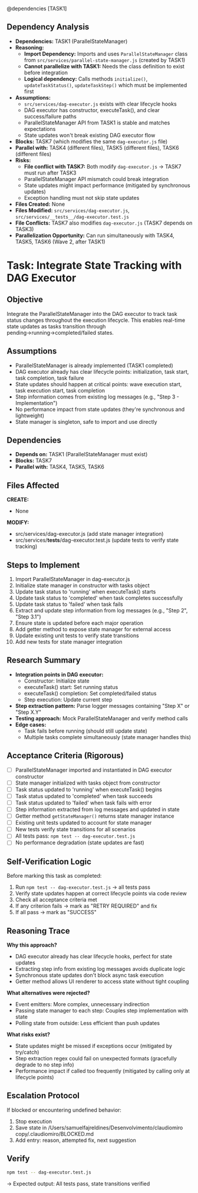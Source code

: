 @dependencies [TASK1]

<!-- DEPENDENCY REASONING -->
## Dependency Analysis
- **Dependencies:** TASK1 (ParallelStateManager)
- **Reasoning:**
  - **Import Dependency:** Imports and uses `ParallelStateManager` class from `src/services/parallel-state-manager.js` (created by TASK1)
  - **Cannot parallelize with TASK1:** Needs the class definition to exist before integration
  - **Logical dependency:** Calls methods `initialize()`, `updateTaskStatus()`, `updateTaskStep()` which must be implemented first
- **Assumptions:**
  - `src/services/dag-executor.js` exists with clear lifecycle hooks
  - DAG executor has constructor, executeTask(), and clear success/failure paths
  - ParallelStateManager API from TASK1 is stable and matches expectations
  - State updates won't break existing DAG executor flow
- **Blocks:** TASK7 (which modifies the same `dag-executor.js` file)
- **Parallel with:** TASK4 (different files), TASK5 (different files), TASK6 (different files)
- **Risks:**
  - **File conflict with TASK7:** Both modify `dag-executor.js` → TASK7 must run after TASK3
  - ParallelStateManager API mismatch could break integration
  - State updates might impact performance (mitigated by synchronous updates)
  - Exception handling must not skip state updates
- **Files Created:** None
- **Files Modified:** `src/services/dag-executor.js`, `src/services/__tests__/dag-executor.test.js`
- **File Conflicts:** TASK7 also modifies `dag-executor.js` (TASK7 depends on TASK3)
- **Parallelization Opportunity:** Can run simultaneously with TASK4, TASK5, TASK6 (Wave 2, after TASK1)

# Task: Integrate State Tracking with DAG Executor

## Objective
Integrate the ParallelStateManager into the DAG executor to track task status changes throughout the execution lifecycle. This enables real-time state updates as tasks transition through pending→running→completed/failed states.

## Assumptions
- ParallelStateManager is already implemented (TASK1 completed)
- DAG executor already has clear lifecycle points: initialization, task start, task completion, task failure
- State updates should happen at critical points: wave execution start, task execution start, task completion
- Step information comes from existing log messages (e.g., "Step 3 - Implementation")
- No performance impact from state updates (they're synchronous and lightweight)
- State manager is singleton, safe to import and use directly

## Dependencies
- **Depends on:** TASK1 (ParallelStateManager must exist)
- **Blocks:** TASK7
- **Parallel with:** TASK4, TASK5, TASK6

## Files Affected
**CREATE:**
- None

**MODIFY:**
- src/services/dag-executor.js (add state manager integration)
- src/services/__tests__/dag-executor.test.js (update tests to verify state tracking)

## Steps to Implement
1. Import ParallelStateManager in dag-executor.js
2. Initialize state manager in constructor with tasks object
3. Update task status to 'running' when executeTask() starts
4. Update task status to 'completed' when task completes successfully
5. Update task status to 'failed' when task fails
6. Extract and update step information from log messages (e.g., "Step 2", "Step 3.1")
7. Ensure state is updated before each major operation
8. Add getter method to expose state manager for external access
9. Update existing unit tests to verify state transitions
10. Add new tests for state manager integration

## Research Summary
- **Integration points in DAG executor:**
  - Constructor: Initialize state
  - executeTask() start: Set running status
  - executeTask() completion: Set completed/failed status
  - Step execution: Update current step
- **Step extraction pattern:** Parse logger messages containing "Step X" or "Step X.Y"
- **Testing approach:** Mock ParallelStateManager and verify method calls
- **Edge cases:**
  - Task fails before running (should still update state)
  - Multiple tasks complete simultaneously (state manager handles this)

## Acceptance Criteria (Rigorous)
- [ ] ParallelStateManager imported and instantiated in DAG executor constructor
- [ ] State manager initialized with tasks object from constructor
- [ ] Task status updated to 'running' when executeTask() begins
- [ ] Task status updated to 'completed' when task succeeds
- [ ] Task status updated to 'failed' when task fails with error
- [ ] Step information extracted from log messages and updated in state
- [ ] Getter method `getStateManager()` returns state manager instance
- [ ] Existing unit tests updated to account for state manager
- [ ] New tests verify state transitions for all scenarios
- [ ] All tests pass: `npm test -- dag-executor.test.js`
- [ ] No performance degradation (state updates are fast)

## Self-Verification Logic
Before marking this task as completed:
1. Run `npm test -- dag-executor.test.js` → all tests pass
2. Verify state updates happen at correct lifecycle points via code review
3. Check all acceptance criteria met
4. If any criterion fails → mark as "RETRY REQUIRED" and fix
5. If all pass → mark as "SUCCESS"

## Reasoning Trace
**Why this approach?**
- DAG executor already has clear lifecycle hooks, perfect for state updates
- Extracting step info from existing log messages avoids duplicate logic
- Synchronous state updates don't block async task execution
- Getter method allows UI renderer to access state without tight coupling

**What alternatives were rejected?**
- Event emitters: More complex, unnecessary indirection
- Passing state manager to each step: Couples step implementation with state
- Polling state from outside: Less efficient than push updates

**What risks exist?**
- State updates might be missed if exceptions occur (mitigated by try/catch)
- Step extraction regex could fail on unexpected formats (gracefully degrade to no step info)
- Performance impact if called too frequently (mitigated by calling only at lifecycle points)

## Escalation Protocol
If blocked or encountering undefined behavior:
1. Stop execution
2. Save state in /Users/samuelfajreldines/Desenvolvimento/claudiomiro copy/.claudiomiro/BLOCKED.md
3. Add entry: reason, attempted fix, next suggestion

## Verify
```bash
npm test -- dag-executor.test.js
```
→ Expected output: All tests pass, state transitions verified
